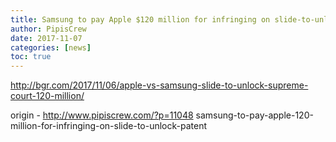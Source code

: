 ```yaml
---
title: Samsung to pay Apple $120 million for infringing on slide-to-unlock patent
author: PipisCrew
date: 2017-11-07
categories: [news]
toc: true
---
```


http://bgr.com/2017/11/06/apple-vs-samsung-slide-to-unlock-supreme-court-120-million/

origin - http://www.pipiscrew.com/?p=11048 samsung-to-pay-apple-120-million-for-infringing-on-slide-to-unlock-patent